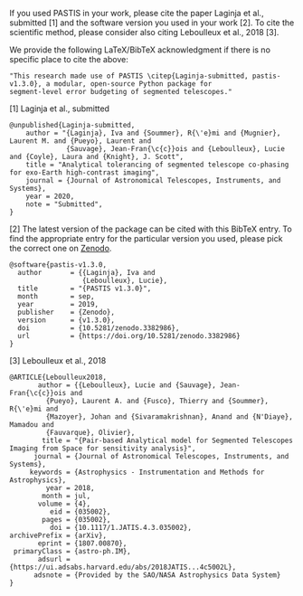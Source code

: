 If you used PASTIS in your work, please cite the paper Laginja et al., submitted [1] and the software version you
used in your work [2]. To cite the scientific method, please consider also citing Leboulleux et al., 2018 [3].

We provide the following LaTeX/BibTeX acknowledgment if there is no specific place to cite the above:  
```
"This research made use of PASTIS \citep{Laginja-submitted, pastis-v1.3.0}, a modular, open-source Python package for
segment-level error budgeting of segmented telescopes."
```

[1] Laginja et al., submitted
```
@unpublished{Laginja-submitted,
    author = "{Laginja}, Iva and {Soummer}, R{\'e}mi and {Mugnier}, Laurent M. and {Pueyo}, Laurent and 
              {Sauvage}, Jean-Fran{\c{c}}ois and {Leboulleux}, Lucie and {Coyle}, Laura and {Knight}, J. Scott",
    title = "Analytical tolerancing of segmented telescope co-phasing for exo-Earth high-contrast imaging",
    journal = {Journal of Astronomical Telescopes, Instruments, and Systems},
    year = 2020,
    note = "Submitted",
}
```

[2] The latest version of the package can be cited with this BibTeX entry. To find the appropriate entry for the 
particular version you used, please pick the correct one on [Zenodo](https://zenodo.org/record/3382986).
```
@software{pastis-v1.3.0,
  author       = {{Laginja}, Iva and
                  {Leboulleux}, Lucie},
  title        = "{PASTIS v1.3.0}",
  month        = sep,
  year         = 2019,
  publisher    = {Zenodo},
  version      = {v1.3.0},
  doi          = {10.5281/zenodo.3382986},
  url          = {https://doi.org/10.5281/zenodo.3382986}
}
```

[3] Leboulleux et al., 2018
```
@ARTICLE{Leboulleux2018,
       author = {{Leboulleux}, Lucie and {Sauvage}, Jean-Fran{\c{c}}ois and
         {Pueyo}, Laurent A. and {Fusco}, Thierry and {Soummer}, R{\'e}mi and
         {Mazoyer}, Johan and {Sivaramakrishnan}, Anand and {N'Diaye}, Mamadou and
         {Fauvarque}, Olivier},
        title = "{Pair-based Analytical model for Segmented Telescopes Imaging from Space for sensitivity analysis}",
      journal = {Journal of Astronomical Telescopes, Instruments, and Systems},
     keywords = {Astrophysics - Instrumentation and Methods for Astrophysics},
         year = 2018,
        month = jul,
       volume = {4},
          eid = {035002},
        pages = {035002},
          doi = {10.1117/1.JATIS.4.3.035002},
archivePrefix = {arXiv},
       eprint = {1807.00870},
 primaryClass = {astro-ph.IM},
       adsurl = {https://ui.adsabs.harvard.edu/abs/2018JATIS...4c5002L},
      adsnote = {Provided by the SAO/NASA Astrophysics Data System}
}
```